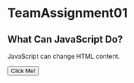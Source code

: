 # TeamAssignment01
<!DOCTYPE html>
<html>
<body>

<h2>What Can JavaScript Do?</h2>

<p id="demo">JavaScript can change HTML content.</p>

<button type="button" onclick='document.getElementById("demo").innerHTML = "Hello World!!!!"'>Click Me!</button>

</body>
</html>